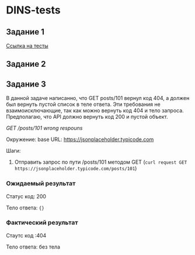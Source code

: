 # DINS-tests

## Задание 1
[Ссылка на тесты](https://github.com/zolotyh-kristina/DINS-tests/blob/master/tests.js)

## Задание 2


## Задание 3

В данной задаче написанно, что GET posts/101 вернул код 404, а должен был вернуть пустой список в теле ответа. 
Эти требования не взаимоисключающие, так как можно вернуть код 404 и тело запроса.
Предполагаю, что API должно вернуть код 200 и пустой объект.

*GET /posts/101 wrong respouns*

Окружение: 
base URL: https://jsonplaceholder.typicode.com

Шаги:
1. Отправить запрос по пути /posts/101 методом GET (`curl request GET https://jsonplaceholder.typicode.com/posts/101`)

### Ожидаемый результат

Статус код: 200 

Тело ответа: `{}`

### Фактический результат

Стаутс код :404 

Тело ответа: без тела



